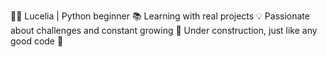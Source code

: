 👩‍💻 Lucelia | Python beginner
📚 Learning with real projects
💡 Passionate about challenges and constant growing
🚧 Under construction, just like any good code 💬

